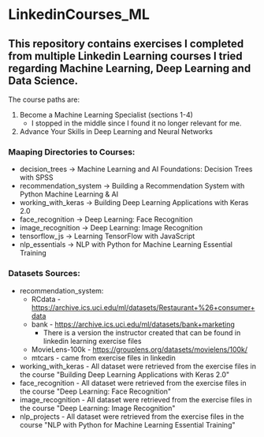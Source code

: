 # LinkedinCourses_ML

## This repository contains exercises I completed from multiple Linkedin Learning courses I tried regarding Machine Learning, Deep Learning and Data Science.

The course paths are:
1) Become a Machine Learning Specialist (sections 1-4)
    * I stopped in the middle since I found it no longer relevant for me.
2) Advance Your Skills in Deep Learning and Neural Networks

### Maaping Directories to Courses:

* decision_trees -> Machine Learning and AI Foundations: Decision Trees with SPSS
* recommendation_system -> Building a Recommendation System with Python Machine Learning & AI
* working_with_keras -> Building Deep Learning Applications with Keras 2.0
* face_recognition -> Deep Learning: Face Recognition
* image_recognition -> Deep Learning: Image Recognition
* tensorflow_js -> Learning TensorFlow with JavaScript
* nlp_essentials -> NLP with Python for Machine Learning Essential Training

### Datasets Sources:

* recommendation_system:
    * RCdata - https://archive.ics.uci.edu/ml/datasets/Restaurant+%26+consumer+data
    * bank - https://archive.ics.uci.edu/ml/datasets/bank+marketing
        * There is a version the instructor created that can be found in linkedin learning exercise files
    * MovieLens-100k - https://grouplens.org/datasets/movielens/100k/
    * mtcars - came from exercise files in linkedin
* working_with_keras - All dataset were retrieved from the exercise files in the course "Building Deep Learning Applications with Keras 2.0"
* face_recognition - All dataset were retrieved from the exercise files in the course "Deep Learning: Face Recognition"
* image_recognition - All dataset were retrieved from the exercise files in the course "Deep Learning: Image Recognition"
* nlp_projects - All dataset were retrieved from the exercise files in the course "NLP with Python for Machine Learning Essential Training"
